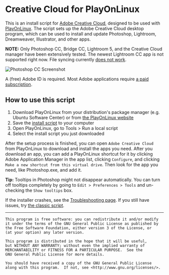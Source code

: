 # Creative Cloud for PlayOnLinux

This is an install script for [Adobe Creative Cloud](https://www.adobe.com/creativecloud.html), designed to be used with [PlayOnLinux](https://www.playonlinux.com). The script sets up the Adobe Creative Cloud desktop program, which can be used to install and update Photoshop, Lightroom, Dreamweaver, Illustrator, and other apps.

**NOTE:** Only Photoshop CC, Bridge CC, Lightroom 5, and the Creative Cloud manager have been extensively tested. The newest Lightroom CC app is not supported right now. File syncing currently [does not work](https://github.com/corbindavenport/creative-cloud-linux/issues/29).

![Photoshop CC Screenshot](https://i.imgur.com/HtXe9WK.png)

A (free) Adobe ID is required. Most Adobe applications require [a paid subscription](https://www.adobe.com/creativecloud/plans.html).

## How to use this script

1. Download PlayOnLinux from your distribution's package manager (e.g. Ubuntu Software Center) or from [the PlayOnLinux website](https://www.playonlinux.com/en/download.html)
2. Save the [install script](https://raw.githubusercontent.com/corbindavenport/creative-cloud-linux/master/creativecloud.sh) to your computer
3. Open PlayOnLinux, go to Tools > Run a local script
4. Select the install script you just downloaded

After the setup process is finished, you can open `Adobe Creative Cloud` from PlayOnLinux to download and install the apps you need. After you download an app, you can add a PlayOnLinux shortcut for it by clicking Adobe Application Manager in the app list, clicking `Configure`, and clicking `Make a new shortcut from this virtual drive`. Then look for the app you need, like Photoshop.exe, and add it.

**Tip:** Tooltips in Photoshop might not disappear automatically. You can turn off tooltips completely by going to `Edit > Preferences > Tools` and un-checking the `Show tooltips` box.

If the installer crashes, see the [Troubleshooting page](https://github.com/corbindavenport/creative-cloud-linux/wiki/Troubleshooting). If you still have issues, try [the classic script](https://github.com/corbindavenport/creative-cloud-linux/tree/classic).

---------------------------------------

    This program is free software: you can redistribute it and/or modify
    it under the terms of the GNU General Public License as published by
    the Free Software Foundation, either version 3 of the License, or
    (at your option) any later version.

    This program is distributed in the hope that it will be useful,
    but WITHOUT ANY WARRANTY; without even the implied warranty of
    MERCHANTABILITY or FITNESS FOR A PARTICULAR PURPOSE.  See the
    GNU General Public License for more details.

    You should have received a copy of the GNU General Public License
    along with this program.  If not, see <http://www.gnu.org/licenses/>.
